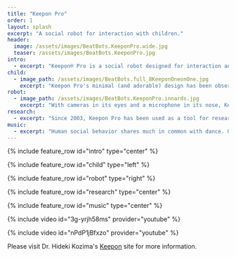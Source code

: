 ```yaml
---
title: "Keepon Pro"
order: 1
layout: splash
excerpt: "A social robot for interaction with children."
header:
  image: /assets/images/BeatBots.KeeponPro.wide.jpg
  teaser: /assets/images/BeatBots.KeeponPro.jpg
intro:
  - excerpt: "Keepon® Pro is a social robot designed for interaction and research with children — particularly those with developmental disorders such as autism. Under the control of a therapist, this robust hardware/software research platform serves as a social facilitator and as a recording tool in the playroom or lab."
child:
  - image_path: /assets/images/BeatBots.full_8KeeponOneonOne.jpg
    excerpt: "Keepon Pro's minimal (and adorable) design has been observed to elicit positive engagement from children of varying social ability, perhaps by presenting a simplified and easy-to-understand form of the otherwise overwhelming complexities of human social behavior."
robot:
  - image_path: /assets/images/BeatBots.KeeponPro.innards.jpg
    excerpt: "With cameras in its eyes and a microphone in its nose, Keepon Pro's playroom perceptions are transmitted to a therapist for responsive puppeteering. Precision motors in Keepon Pro's four degrees of freedom enable quiet and lifelike movement: attention is directed by turning (+/-180°) and nodding (+/-40°), while emotion is expressed by rocking side-to-side (+/-25°) and bouncing or compressing (up to 15mm).  Soft rubber skin presents a tactile exterior that is safe and comfortable for small hands."
research:
  - excerpt: "Since 2003, Keepon Pro has been used as a tool for researchers, therapists, pediatricians, and parents to observe, study, and facilitate social development and behaviors (e.g. eye contact, joint attention, touching, caregiving, and imitation) in playrooms and labs around the world."
music:
  - excerpt: "Human social behavior shares much in common with dance. Our speech, as well as the movement of our body, head, and hands, is periodic and rhythmic. Social scientists such as William S. Condon and Adam Kendon have identified interactional synchrony as a phenomenon that plays an important role in the regulation and coordination of movements, vocalizations, and other social cues. We have been developing technology (using [Cycling '74](http://cycling74.com)'s [Max](https://cycling74.com/products/max)) to allow robots like Keepon to synchronize with these social rhythms in their interactions. This research into dance has resulted in Keepon Pro starring in music videos such as Spoon's 'Don't You Evah.'"
---
```


{% include feature_row id="intro" type="center" %}

{% include feature_row id="child" type="left" %}

{% include feature_row id="robot" type="right" %}

{% include feature_row id="research" type="center" %}

{% include feature_row id="music" type="center" %}

{% include video id="3g-yrjh58ms" provider="youtube" %}

{% include video id="nPdP1jBfxzo" provider="youtube" %}

Please visit Dr. Hideki Kozima's [Keepon](https://www.ei.tohoku.ac.jp/xkozima/carebots/robot.html#keepon) site for more information.
